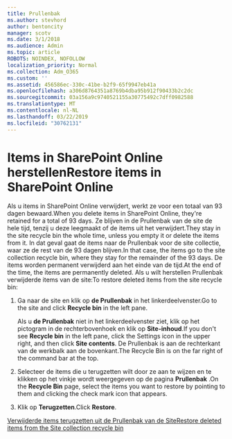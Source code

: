 ```yaml
---
title: Prullenbak
ms.author: stevhord
author: bentoncity
manager: scotv
ms.date: 3/1/2018
ms.audience: Admin
ms.topic: article
ROBOTS: NOINDEX, NOFOLLOW
localization_priority: Normal
ms.collection: Adm_O365
ms.custom: ''
ms.assetid: 456586ec-330c-41be-b2f9-65f9947eb41a
ms.openlocfilehash: a306d8764351a8769b4dba95b912f90433b2c2dc
ms.sourcegitcommit: 03a156a9c9740521155a30775492c7dff0982588
ms.translationtype: MT
ms.contentlocale: nl-NL
ms.lasthandoff: 03/22/2019
ms.locfileid: "30762131"
---
```

# <a name="restore-items-in-sharepoint-online"></a><span data-ttu-id="c40e1-102">Items in SharePoint Online herstellen</span><span class="sxs-lookup"><span data-stu-id="c40e1-102">Restore items in SharePoint Online</span></span>

<span data-ttu-id="c40e1-103">Als u items in SharePoint Online verwijdert, werkt ze voor een totaal van 93 dagen bewaard.</span><span class="sxs-lookup"><span data-stu-id="c40e1-103">When you delete items in SharePoint Online, they're retained for a total of 93 days.</span></span> <span data-ttu-id="c40e1-104">Ze blijven in de Prullenbak van de site de hele tijd, tenzij u deze leegmaakt of de items uit het verwijdert.</span><span class="sxs-lookup"><span data-stu-id="c40e1-104">They stay in the site recycle bin the whole time, unless you empty it or delete the items from it.</span></span> <span data-ttu-id="c40e1-105">In dat geval gaat de items naar de Prullenbak voor de site collectie, waar ze de rest van de 93 dagen blijven.</span><span class="sxs-lookup"><span data-stu-id="c40e1-105">In that case, the items go to the site collection recycle bin, where they stay for the remainder of the 93 days.</span></span> <span data-ttu-id="c40e1-106">De items worden permanent verwijderd aan het einde van de tijd.</span><span class="sxs-lookup"><span data-stu-id="c40e1-106">At the end of the time, the items are permanently deleted.</span></span> <span data-ttu-id="c40e1-107">Als u wilt herstellen Prullenbak verwijderde items van de site:</span><span class="sxs-lookup"><span data-stu-id="c40e1-107">To restore deleted items from the site recycle bin:</span></span>
  
1. <span data-ttu-id="c40e1-108">Ga naar de site en klik op **de Prullenbak** in het linkerdeelvenster.</span><span class="sxs-lookup"><span data-stu-id="c40e1-108">Go to the site and click **Recycle bin** in the left pane.</span></span> 
    
    <span data-ttu-id="c40e1-109">Als u **de Prullenbak** niet in het linkerdeelvenster ziet, klik op het pictogram in de rechterbovenhoek en klik op **Site-inhoud**.</span><span class="sxs-lookup"><span data-stu-id="c40e1-109">If you don't see **Recycle bin** in the left pane, click the Settings icon in the upper right, and then click **Site contents**.</span></span> <span data-ttu-id="c40e1-110">De Prullenbak is aan de rechterkant van de werkbalk aan de bovenkant.</span><span class="sxs-lookup"><span data-stu-id="c40e1-110">The Recycle Bin is on the far right of the command bar at the top.</span></span>
    
2. <span data-ttu-id="c40e1-111">Selecteer de items die u terugzetten wilt door ze aan te wijzen en te klikken op het vinkje wordt weergegeven op de pagina **Prullenbak** .</span><span class="sxs-lookup"><span data-stu-id="c40e1-111">On the **Recycle Bin** page, select the items you want to restore by pointing to them and clicking the check mark icon that appears.</span></span> 
    
3. <span data-ttu-id="c40e1-112">Klik op **Terugzetten**.</span><span class="sxs-lookup"><span data-stu-id="c40e1-112">Click **Restore**.</span></span>
    
[<span data-ttu-id="c40e1-113">Verwijderde items terugzetten uit de Prullenbak van de Site</span><span class="sxs-lookup"><span data-stu-id="c40e1-113">Restore deleted items from the Site collection recycle bin</span></span>](https://go.microsoft.com/fwlink/?linkid=866439)
  

